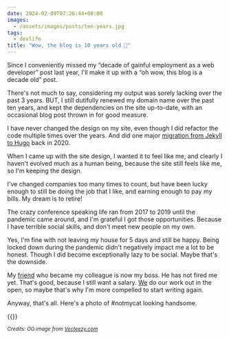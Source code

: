 ```yaml
---
date: 2024-02-09T07:26:44+08:00
images:
  - /assets/images/posts/ten-years.jpg
tags:
  - devlife
title: "Wow, the blog is 10 years old 🥳"
---
```


Since I conveniently missed my “decade of gainful employment as a web developer” post last year, I'll make it up with a “oh wow, this blog is a decade old” post.

There's not much to say, considering my output was sorely lacking over the past 3 years. BUT, I still dutifully renewed my domain name over the past ten years, and kept the dependencies on the site up-to-date, with an occasional blog post thrown in for good measure.

I have never changed the design on my site, even though I did refactor the code multiple times over the years. And did one major [migration from Jekyll to Hugo](/blog/migrating-from-jekyll-to-hugo) back in 2020.

When I came up with the site design, I wanted it to feel like me, and clearly I haven't evolved much as a human being, because the site still feels like me, so I'm keeping the design.

I've changed companies too many times to count, but have been lucky enough to still be doing the job that I like, and earning enough to pay my bills. My dream is to retire!

The crazy conference speaking life ran from 2017 to 2019 until the pandemic came around, and I'm grateful I got those opportunities. Because I have terrible social skills, and don't meet new people on my own.

Yes, I'm fine with not leaving my house for 5 days and still be happy. Being locked down during the pandemic didn't negatively impact me a lot to be honest. Though I did become exceptionally lazy to be social. Maybe that's the downside.

My [friend](https://alexlakatos.com/about/) who became my colleague is now my boss. He has not fired me yet. That's good, because I still want a salary. [We](https://interledger.org/) do our work out in the open, so maybe that's why I'm more compelled to start writing again.

Anyway, that's all. Here's a photo of #notmycat looking handsome.

{{<img4w filename="posts/ten-years/hei" filetype="jpg" alt="Hei is a handsome black community cat that lives outside but climbs in through my window to take naps on rainy days">}}

<em><small>Credits: OG:image from <a href="https://www.vecteezy.com/photo/32037195-cat-celebrating-birthday-wearing-party-hat-isolated-on-yellow-background">Vecteezy.com</a></small></em>
